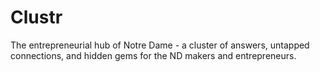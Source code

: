 # Clustr
The entrepreneurial hub of Notre Dame - a cluster of answers, untapped connections, and hidden gems for the ND makers and entrepreneurs.
